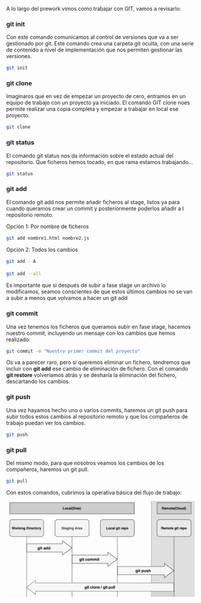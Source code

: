 A lo largo del prework vimos como trabajar con GIT, vamos a revisarlo:

### git init

Con este comando comunicamos al control de versiones que va a ser gestionado por git. Este comando crea una carpeta git oculta, con una serie de contenido a nivel de implementación que nos permiten gestionar las versiones.


```bash
git init
```


### git clone

Imaginaros que en vez de empezar un proyecto de cero, entramos en un equipo de trabajo con un proyecto ya iniciado. El comando GIT clone noes permite realizar una copia completa y empezar a trabajar en local ese proyecto.
  

```bash
git clone
```


### git status

El comando git status nos da información sobre el estado actual del repositorio. Que ficheros hemos tocado, en que rama estamos trabajando…

  
```bash
git status
```
 

### git add

El comando git add nos permite añadir ficheros al stage, listos ya para cuando queramos crear un commit y posteriormente poderlos añadir a l repositorio remoto.
  

Opción 1: Por nombre de ficheros 


```bash
git add nombre1.html nombre2.js
```


Opción 2: Todos los cambios 


```bash
git add - A

git add --all
```


Es importante que si después de subir a fase stage un archivo lo modificamos, seamos conscientes de que estos últimos cambios no se van a subir a menos que volvamos a hacer un git add


### git commit

Una vez tenemos los ficheros que queramos subir en fase stage, hacemos nuestro commit, incluyendo un mensaje con los cambios que hemos realizado:
 

```bash
git commit -m "Nuestro primer commit del proyecto"
```
 

Os va a parecer raro, pero si queremos eliminar un fichero, tendremos que incluir con **git add**  ese cambio de eliminación de fichero. Con el comando **git restore** volveríamos atrás y se desharía la eliminación del fichero, descartando los cambios.


### git push

Una vez hayamos hecho uno o varios commits, haremos un git push para subir todos estos cambios al repositorio remoto y que los compañeros de trabajo puedan ver los cambios.


```bash
git push
```
   

### git pull

Del mismo modo, para que nosotros veamos los cambios de los compañeros, haremos un git pull. 


```bash
git pull
```


Con estos comandos, cubrimos la operativa básica del flujo de trabajo:

![git](recursos/git1.png)